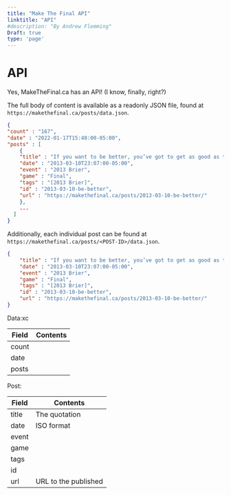 ```yaml
---
title: "Make The Final API"
linktitle: "API"
#description: "By Andrew Flemming"
Draft: true
type: 'page'
---
```


# API

Yes, MakeTheFinal.ca has an API! (I know, finally, right?) 

The full body of content is available as a readonly JSON file, found at `https://makethefinal.ca/posts/data.json`.

```json
{
"count" : "167",
"date" : "2022-01-17T15:48:00-05:00",
"posts" : [
	{
    "title" : "If you want to be better, you’ve got to get as good as they are",
    "date" : "2013-03-10T23:07:00-05:00",
    "event" : "2013 Brier",
    "game" : "Final",
    "tags" : "[2013 Brier]",
    "id" : "2013-03-10-be-better",
    "url" : "https://makethefinal.ca/posts/2013-03-10-be-better/"
	},
    ...
  ]
}
```

Additionally, each individual post can be found at `https://makethefinal.ca/posts/<POST-ID>/data.json`.
```json
{
    "title" : "If you want to be better, you’ve got to get as good as they are",
    "date" : "2013-03-10T23:07:00-05:00",
    "event" : "2013 Brier",
    "game" : "Final",
    "tags" : "[2013 Brier]",
    "id" : "2013-03-10-be-better",
    "url" : "https://makethefinal.ca/posts/2013-03-10-be-better/"
}
```

Data:xc

| Field | Contents |
| ----- | -------- |
| count |          |
| date  |          |
| posts |          |

Post:

| Field | Contents             |
| ----- | -------------------- |
| title | The quotation        |
| date  | ISO format           |
| event |                      |
| game  |                      |
| tags  |                      |
| id    |                      |
| url   | URL to the published |

